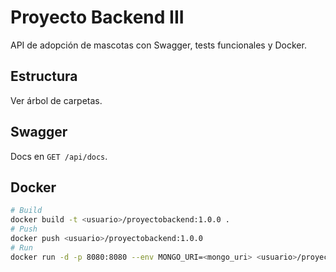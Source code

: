 # Proyecto Backend III

API de adopción de mascotas con Swagger, tests funcionales y Docker.

## Estructura
Ver árbol de carpetas.

## Swagger
Docs en `GET /api/docs`.

## Docker
```bash
# Build
docker build -t <usuario>/proyectobackend:1.0.0 .
# Push
docker push <usuario>/proyectobackend:1.0.0
# Run
docker run -d -p 8080:8080 --env MONGO_URI=<mongo_uri> <usuario>/proyectobackend:1.0.0